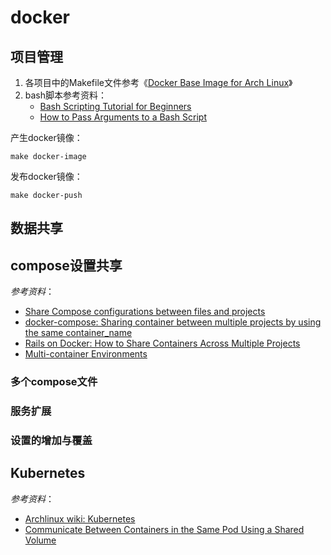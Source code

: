 # docker

[docker-project-example-1]: https://github.com/archlinux/archlinux-docker "Docker Base Image for Arch Linux"
[bash-script-tutorial-1]: https://linuxconfig.org/bash-scripting-tutorial-for-beginners "Bash Scripting Tutorial for Beginners"
[bash-script-tutorial-2]: https://www.lifewire.com/pass-arguments-to-bash-script-2200571 "How to Pass Arguments to a Bash Script"

## 项目管理
   1. 各项目中的Makefile文件参考《[Docker Base Image for Arch Linux][docker-project-example-1]》
   2. bash脚本参考资料：
      - [Bash Scripting Tutorial for Beginners][bash-script-tutorial-1]
      - [How to Pass Arguments to a Bash Script][bash-script-tutorial-2]

产生docker镜像：
```shell
make docker-image
```

发布docker镜像：
```shell
make docker-push
```

## 数据共享
[data-sharing-1]: https://www.digitalocean.com/community/tutorials/how-to-share-data-between-docker-containers "How To Share Data between Docker Containers"
[data-sharing-2]: https://www.digitalocean.com/community/tutorials/how-to-share-data-between-the-docker-container-and-the-host "How To Share Data Between the Docker Container and the Host"

## compose设置共享
[docker-compose-sharing-1]: https://docs.docker.com/compose/extends/ "Share Compose configurations between files and projects"
[docker-compose-sharing-2]: https://stackoverflow.com/questions/45915182/docker-compose-sharing-container-between-multiple-projects-by-using-the-same-co "docker-compose: Sharing container between multiple projects by using the same container_name"
[docker-compose-sharing-3]: https://www.chrisblunt.com/rails-on-docker-share-containers-across-multiple-projects/ "Rails on Docker: How to Share Containers Across Multiple Projects"
[docker-compose-sharing-4]: https://docker-curriculum.com/#multi-container-environments "Multi-container Environments"

*参考资料*：
- [Share Compose configurations between files and projects][docker-compose-sharing-1]
- [docker-compose: Sharing container between multiple projects by using the same container_name][docker-compose-sharing-2]
- [Rails on Docker: How to Share Containers Across Multiple Projects][docker-compose-sharing-3]
- [Multi-container Environments][docker-compose-sharing-4]

### 多个compose文件
### 服务扩展
### 设置的增加与覆盖

## Kubernetes
[kubernetes-archlinux-doc]: https://wiki.archlinux.org/index.php/Kubernetes "Archlinux wiwi: Kubernetes"
[kubernetes-containers-1]: https://kubernetes.io/docs/tasks/access-application-cluster/communicate-containers-same-pod-shared-volume/ "Communicate Between Containers in the Same Pod Using a Shared Volume"

*参考资料*：
- [Archlinux wiki: Kubernetes][kubernetes-archlinux-doc]
- [Communicate Between Containers in the Same Pod Using a Shared Volume][kubernetes-containers-1]
